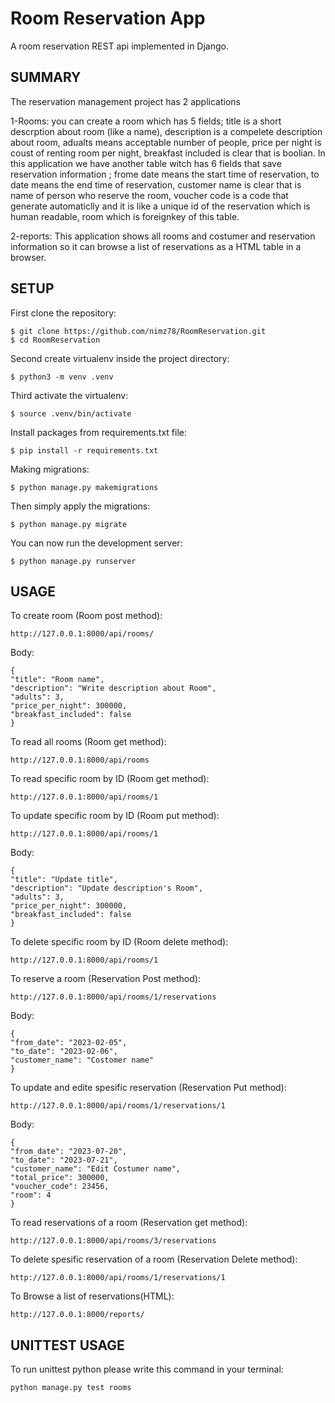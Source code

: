 # Room Reservation App

A room reservation REST api implemented in Django.

## SUMMARY

The reservation management project has 2 applications

1-Rooms: 
    you can create a room which has 5 fields; title is a short descrption about room (like a name), description is a compelete description about room, adualts means acceptable number of people, price per night is coust of renting room per night, breakfast included is clear that is boolian.
    In this application we have another table witch has 6 fields that save reservation information ; frome date means the start time of reservation, to date means the end time of reservation, customer name is clear that is name of person who reserve the room, voucher code is a code that generate automaticlly and it is like a unique id of the reservation which is human readable, room which is foreignkey of this table.

2-reports:
    This application shows all rooms and costumer and reservation information so it can browse a list of reservations as a HTML table in a browser.

## SETUP

First clone the repository:
    
    $ git clone https://github.com/nimz78/RoomReservation.git
    $ cd RoomReservation

Second create virtualenv inside the project directory:

    $ python3 -m venv .venv


Third activate the virtualenv:

    $ source .venv/bin/activate

Install packages from requirements.txt file:

    $ pip install -r requirements.txt

Making migrations:

    $ python manage.py makemigrations

Then simply apply the migrations:

    $ python manage.py migrate

You can now run the development server:

    $ python manage.py runserver

## USAGE

To create room (Room post method):

    http://127.0.0.1:8000/api/rooms/
Body:

    {
    "title": "Room name",
    "description": "Write description about Room",
    "adults": 3,
    "price_per_night": 300000,
    "breakfast_included": false
    }


To read all rooms (Room get method):

    http://127.0.0.1:8000/api/rooms


To read specific room by ID (Room get method):

    http://127.0.0.1:8000/api/rooms/1


To update specific room by ID (Room put method):

    http://127.0.0.1:8000/api/rooms/1
Body:

    {
    "title": "Update title",
    "description": "Update description's Room",
    "adults": 3,
    "price_per_night": 300000,
    "breakfast_included": false
    }

To delete specific room by ID (Room delete method):

    http://127.0.0.1:8000/api/rooms/1


To reserve a room (Reservation Post method):

    http://127.0.0.1:8000/api/rooms/1/reservations
Body:

    {
    "from_date": "2023-02-05",
    "to_date": "2023-02-06",
    "customer_name": "Costomer name"
    }

To update and edite spesific reservation (Reservation Put method):

    http://127.0.0.1:8000/api/rooms/1/reservations/1
Body:

    {
    "from_date": "2023-07-20",
    "to_date": "2023-07-21",
    "customer_name": "Edit Costumer name",
    "total_price": 300000,
    "voucher_code": 23456,
    "room": 4
    }

To read reservations of a room (Reservation get method):

    http://127.0.0.1:8000/api/rooms/3/reservations

To delete spesific reservation of a room (Reservation Delete method):

    http://127.0.0.1:8000/api/rooms/1/reservations/1


To Browse a list of reservations(HTML):

    http://127.0.0.1:8000/reports/


## UNITTEST USAGE
 
To run unittest python please write this command in your terminal:

    python manage.py test rooms  